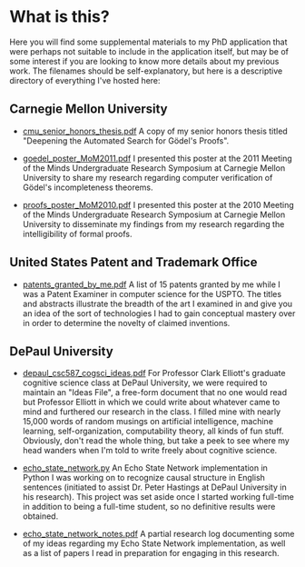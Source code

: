 # What is this?
Here you will find some supplemental materials to my PhD application that were perhaps not suitable to include in the application itself, but may be of some interest if you are looking to know more details about my previous work. The filenames should be self-explanatory, but here is a descriptive directory of everything I've hosted here:

## Carnegie Mellon University
* [cmu_senior_honors_thesis.pdf](cmu_senior_honors_thesis.pdf)
A copy of my senior honors thesis titled "Deepening the Automated Search for Gödel's Proofs".

* [goedel_poster_MoM2011.pdf](goedel_poster_MoM2011.pdf)
I presented this poster at the 2011 Meeting of the Minds Undergraduate Research Symposium at Carnegie Mellon University to share my research regarding computer verification of Gödel's incompleteness theorems.

* [proofs_poster_MoM2010.pdf](proofs_poster_MoM2010.pdf)
I presented this poster at the 2010 Meeting of the Minds Undergraduate Research Symposium at Carnegie Mellon University to disseminate my findings from my research regarding the intelligibility of formal proofs.

## United States Patent and Trademark Office
* [patents_granted_by_me.pdf](patents_granted_by_me.pdf)
A list of 15 patents granted by me while I was a Patent Examiner in computer science for the USPTO. The titles and abstracts illustrate the breadth of the art I examined in and give you an idea of the sort of technologies I had to gain conceptual mastery over in order to determine the novelty of  claimed inventions.

## DePaul University 
* [depaul_csc587_cogsci_ideas.pdf](depaul_csc587_cogsci_ideas.pdf)
For Professor Clark Elliott's graduate cognitive science class at DePaul University, we were required to maintain an "Ideas File", a free-form document that no one would read but Professor Elliott in which we could write about whatever came to mind and furthered our research in the class. I filled mine with nearly 15,000 words of random musings on artificial intelligence, machine learning, self-organization, computability theory, all kinds of fun stuff. Obviously, don't read the whole thing, but take a peek to see where my head wanders when I'm told to write freely about cognitive science.

* [echo_state_network.py](echo_state_network.py)
An Echo State Network implementation in Python I was working on to recognize causal structure in English sentences (initiated to assist Dr. Peter Hastings at DePaul University in his research). This project was set aside once I started working full-time in addition to being a full-time student, so no definitive results were obtained.

* [echo_state_network_notes.pdf](echo_state_network_notes.pdf)
A partial research log documenting some of my ideas regarding my Echo State Network implementation, as well as a list of papers I read in preparation for engaging in this research.

